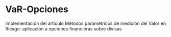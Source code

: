 # VaR-Opciones
Implementación del artículo Métodos paramétricos de medición del Valor en Riesgo: aplicación a opciones financieras sobre divisas
